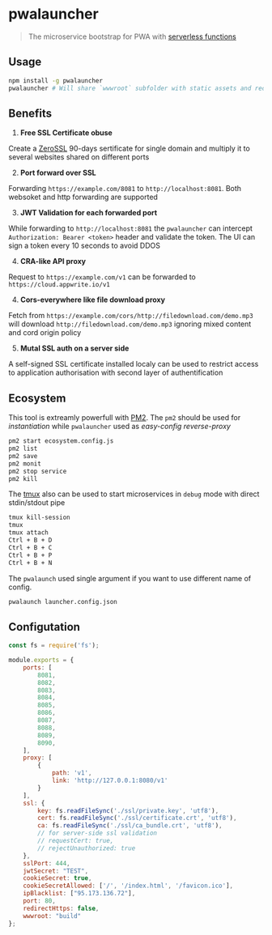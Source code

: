 # pwalauncher

> The microservice bootstrap for PWA with [serverless functions](https://appwrite.io/docs/products/functions)

## Usage

```bash
npm install -g pwalauncher
pwalauncher # Will share `wwwroot` subfolder with static assets and redirect to `index.html` if 404
```

## Benefits

1. **Free SSL Certificate obuse**

Create a [ZeroSSL](https://zerossl.com/) 90-days sertificate for single domain and multiply it to several websites shared on different ports

2. **Port forward over SSL**

Forwarding `https://example.com/8081` to `http://localhost:8081`. Both websoket and http forwarding are supported

3. **JWT Validation for each forwarded port**

While forwarding to `http://localhost:8081` the `pwalauncher` can intercept `Authorization: Bearer <token>` header and validate the token. The UI can sign a token every 10 seconds to avoid DDOS

4. **CRA-like API proxy**

Request to `https://example.com/v1` can be forwarded to `https://cloud.appwrite.io/v1`

4. **Cors-everywhere like file download proxy**

Fetch from `https://example.com/cors/http://filedownload.com/demo.mp3` will download `http://filedownload.com/demo.mp3` ignoring mixed content and cord origin policy

5. **Mutal SSL auth on a server side**

A self-signed SSL certificate installed localy can be used to restrict access to application authorisation with second layer of authentification

## Ecosystem

This tool is extreamly powerfull with [PM2](https://pm2.keymetrics.io/). The `pm2` should be used for *instantiation* while `pwalauncher` used as *easy-config reverse-proxy*

```bash
pm2 start ecosystem.config.js
pm2 list
pm2 save
pm2 monit
pm2 stop service
pm2 kill
```

The [tmux](https://github.com/tmux/tmux) also can be used to start microservices in `debug` mode with direct stdin/stdout pipe

```bash
tmux kill-session
tmux
tmux attach
Ctrl + B + D
Ctrl + B + C
Ctrl + B + P
Ctrl + B + N
```

The `pwalaunch` used single argument if you want to use different name of config.

```bash
pwalaunch launcher.config.json
```

## Configutation

```javascript
const fs = require('fs');

module.exports = {
    ports: [
        8081,
        8082,
        8083,
        8084,
        8085,
        8086,
        8087,
        8088,
        8089,
        8090,
    ],
    proxy: [
        {
            path: 'v1',
            link: 'http://127.0.0.1:8080/v1'
        }
    ],
    ssl: {
        key: fs.readFileSync('./ssl/private.key', 'utf8'),
        cert: fs.readFileSync('./ssl/certificate.crt', 'utf8'),
        ca: fs.readFileSync('./ssl/ca_bundle.crt', 'utf8'),
        // for server-side ssl validation
        // requestCert: true,
        // rejectUnauthorized: true
    },
    sslPort: 444,
    jwtSecret: "TEST",
    cookieSecret: true,
    cookieSecretAllowed: ['/', '/index.html', '/favicon.ico'],
    ipBlacklist: ["95.173.136.72"],
    port: 80,
    redirectHttps: false,
    wwwroot: "build"
};
```
